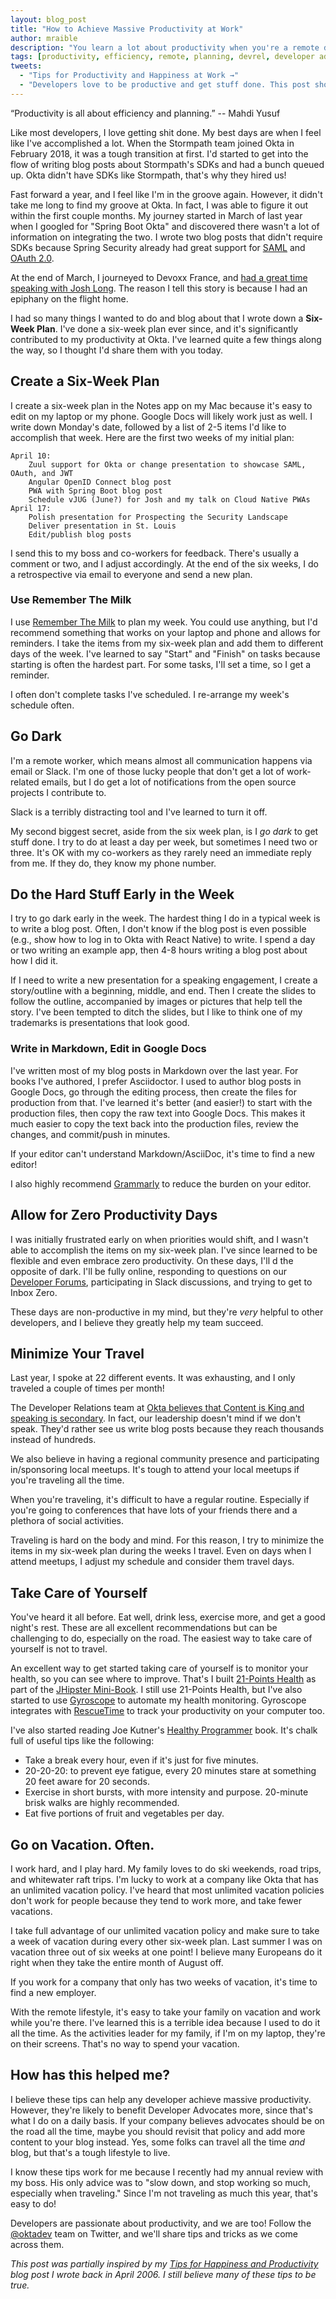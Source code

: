 ```yaml
---
layout: blog_post
title: "How to Achieve Massive Productivity at Work"
author: mraible
description: "You learn a lot about productivity when you're a remote developer. This post explains how I achieve massive productivity and wow my co-workers with how much I get done."
tags: [productivity, efficiency, remote, planning, devrel, developer advocate, life]
tweets: 
  - "Tips for Productivity and Happiness at Work →"
  - "Developers love to be productive and get stuff done. This post shows how @mraible achieves massive productivity in his role as Developer Advocate at Okta."
---
```


“Productivity is all about efficiency and planning.” -- Mahdi Yusuf

Like most developers, I love getting shit done. My best days are when I feel like I've accomplished a lot. When the Stormpath team joined Okta in February 2018, it was a tough transition at first. I'd started to get into the flow of writing blog posts about Stormpath's SDKs and had a bunch queued up. Okta didn't have SDKs like Stormpath, that's why they hired us!

Fast forward a year, and I feel like I'm in the groove again. However, it didn't take me long to find my groove at Okta. In fact, I was able to figure it out within the first couple months. My journey started in March of last year when I googled for "Spring Boot Okta" and discovered there wasn't a lot of information on integrating the two. I wrote two blog posts that didn't require SDKs because Spring Security already had great support for [SAML](/blog/2017/03/16/spring-boot-saml) and [OAuth 2.0](/blog/2017/03/21/spring-boot-oauth).

At the end of March, I journeyed to Devoxx France, and [had a great time speaking with Josh Long](https://raibledesigns.com/rd/entry/angular_and_cloud_native_pwas). The reason I tell this story is because I had an epiphany on the flight home.

I had so many things I wanted to do and blog about that I wrote down a **Six-Week Plan**. I've done a six-week plan ever since, and it's significantly contributed to my productivity at Okta. I've learned quite a few things along the way, so I thought I'd share them with you today.

## Create a Six-Week Plan

I create a six-week plan in the Notes app on my Mac because it's easy to edit on my laptop or my phone. Google Docs will likely work just as well. I write down Monday's date, followed by a list of 2-5 items I'd like to accomplish that week. Here are the first two weeks of my initial plan:

```
April 10: 
    Zuul support for Okta or change presentation to showcase SAML, OAuth, and JWT
    Angular OpenID Connect blog post
    PWA with Spring Boot blog post
    Schedule vJUG (June?) for Josh and my talk on Cloud Native PWAs
April 17: 
    Polish presentation for Prospecting the Security Landscape
    Deliver presentation in St. Louis 
    Edit/publish blog posts
```

I send this to my boss and co-workers for feedback. There's usually a comment or two, and I adjust accordingly. At the end of the six weeks, I do a retrospective via email to everyone and send a new plan.

### Use Remember The Milk

I use [Remember The Milk](https://www.rememberthemilk.com) to plan my week. You could use anything, but I'd recommend something that works on your laptop and phone and allows for reminders. I take the items from my six-week plan and add them to different days of the week. I've learned to say "Start" and "Finish" on tasks because starting is often the hardest part. For some tasks, I'll set a time, so I get a reminder.

I often don't complete tasks I've scheduled. I re-arrange my week's schedule often.

## Go Dark

I'm a remote worker, which means almost all communication happens via email or Slack. I'm one of those lucky people that don't get a lot of work-related emails, but I do get a lot of notifications from the open source projects I contribute to.

Slack is a terribly distracting tool and I've learned to turn it off.

My second biggest secret, aside from the six week plan, is I *go dark* to get stuff done. I try to do at least a day per week, but sometimes I need two or three. It's OK with my co-workers as they rarely need an immediate reply from me. If they do, they know my phone number.

## Do the Hard Stuff Early in the Week

I try to go dark early in the week. The hardest thing I do in a typical week is to write a blog post. Often, I don't know if the blog post is even possible (e.g., show how to log in to Okta with React Native) to write. I spend a day or two writing an example app, then 4-8 hours writing a blog post about how I did it. 

If I need to write a new presentation for a speaking engagement, I create a story/outline with a beginning, middle, and end. Then I create the slides to follow the outline, accompanied by images or pictures that help tell the story. I've been tempted to ditch the slides, but I like to think one of my trademarks is presentations that look good.

### Write in Markdown, Edit in Google Docs

I've written most of my blog posts in Markdown over the last year. For books I've authored, I prefer Asciidoctor. I used to author blog posts in Google Docs, go through the editing process, then create the files for production from that. I've learned it's better (and easier!) to start with the production files, then copy the raw text into Google Docs. This makes it much easier to copy the text back into the production files, review the changes, and commit/push in minutes. 

If your editor can't understand Markdown/AsciiDoc, it's time to find a new editor!

I also highly recommend [Grammarly](https://www.grammarly.com/) to reduce the burden on your editor.

## Allow for Zero Productivity Days

I was initially frustrated early on when priorities would shift, and I wasn't able to accomplish the items on my six-week plan. I've since learned to be flexible and even embrace zero productivity. On these days, I'll d the opposite of dark. I'll be fully online, responding to questions on our [Developer Forums](https://devforum.okta.com/), participating in Slack discussions, and trying to get to Inbox Zero.

These days are non-productive in my mind, but they're *very* helpful to other developers, and I believe they greatly help my team succeed.

## Minimize Your Travel

Last year, I spoke at 22 different events. It was exhausting, and I only traveled a couple of times per month!

The Developer Relations team at [Okta believes that Content is King and speaking is secondary](/blog/2017/08/21/what-is-developer-relations-at-okta#how-devrel-works-at-okta). In fact, our leadership doesn't mind if we don't speak. They'd rather see us write blog posts because they reach thousands instead of hundreds.

We also believe in having a regional community presence and participating in/sponsoring local meetups. It's tough to attend your local meetups if you're traveling all the time.

When you're traveling, it's difficult to have a regular routine. Especially if you're going to conferences that have lots of your friends there and a plethora of social activities.

Traveling is hard on the body and mind. For this reason, I try to minimize the items in my six-week plan during the weeks I travel. Even on days when I attend meetups, I adjust my schedule and consider them travel days.

## Take Care of Yourself

You've heard it all before. Eat well, drink less, exercise more, and get a good night's rest. These are all excellent recommendations but can be challenging to do, especially on the road. The easiest way to take care of yourself is not to travel.

An excellent way to get started taking care of yourself is to monitor your health, so you can see where to improve. That's I built [21-Points Health](https://www.21-points.com) as part of the [JHipster Mini-Book](https://jhipster-book.com). I still use 21-Points Health, but I've also started to use [Gyroscope](https://gyrosco.pe) to automate my health monitoring. Gyroscope integrates with [RescueTime](https://www.rescuetime.com) to track your productivity on your computer too. 

I've also started reading Joe Kutner's [Healthy Programmer](http://healthyprog.com/) book. It's chalk full of useful tips like the following:

* Take a break every hour, even if it's just for five minutes.
* 20-20-20: to prevent eye fatigue, every 20 minutes stare at something 20 feet aware for 20 seconds.
* Exercise in short bursts, with more intensity and purpose. 20-minute brisk walks are highly recommended. 
* Eat five portions of fruit and vegetables per day.

## Go on Vacation. Often.

I work hard, and I play hard. My family loves to do ski weekends, road trips, and whitewater raft trips. I'm lucky to work at a company like Okta that has an unlimited vacation policy. I've heard that most unlimited vacation policies don't work for people because they tend to work more, and take fewer vacations. 

I take full advantage of our unlimited vacation policy and make sure to take a week of vacation during every other six-week plan. Last summer I was on vacation three out of six weeks at one point! I believe many Europeans do it right when they take the entire month of August off.

If you work for a company that only has two weeks of vacation, it's time to find a new employer.

With the remote lifestyle, it's easy to take your family on vacation and work while you're there. I've learned this is a terrible idea because I used to do it all the time. As the activities leader for my family, if I'm on my laptop, they're on their screens. That's no way to spend your vacation.

## How has this helped me?

I believe these tips can help any developer achieve massive productivity. However, they're likely to benefit Developer Advocates more, since that's what I do on a daily basis. If your company believes advocates should be on the road all the time, maybe you should revisit that policy and add more content to your blog instead. 
Yes, some folks can travel all the time *and* blog, but that's a tough lifestyle to live.

I know these tips work for me because I recently had my annual review with my boss. His only advice was to "slow down, and stop working so much, especially when traveling." Since I'm not traveling as much this year, that's easy to do!

Developers are passionate about productivity, and we are too! Follow the [@oktadev](https://twitter.com/oktadev) team on Twitter, and we'll share tips and tricks as we come across them.

*This post was partially inspired by my [Tips for Happiness and Productivity](https://raibledesigns.com/rd/entry/tips_for_productivity_and_happiness) blog post I wrote back in April 2006. I still believe many of these tips to be true.*